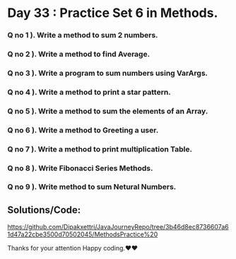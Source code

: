 # Day 33 : Practice Set 6 in Methods.

### Q no 1 ). Write a method to sum 2 numbers.
### Q no 2 ). Write a method to find Average.
### Q no 3 ). Write a program to sum numbers using VarArgs.
### Q no 4 ). Write a method to print a star pattern.
### Q no 5 ). Write a method to sum the elements of an Array.
### Q no 6 ). Write a method to Greeting a user.
### Q no 7 ). Write a method to print multiplication Table.
### Q no 8 ). Write Fibonacci Series Methods.
### Q no 9 ). Write  method to sum Netural Numbers.

 ## Solutions/Code:
 https://github.com/Dipakxettri/JavaJourneyRepo/tree/3b46d8ec8736607a61d47a22cbe3500d70502045/MethodsPractice%20

 Thanks for your attention Happy coding.❤️❤️
